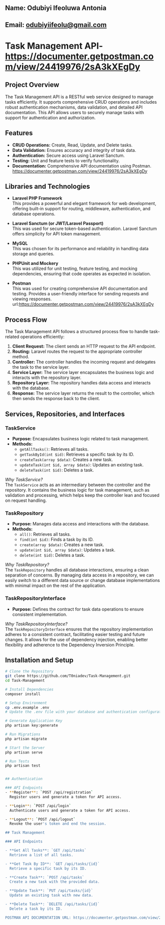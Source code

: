 ## Name: Odubiyi Ifeoluwa Antonia

## Email: odubiyiifeolu@gmail.com

# Task Management API- https://documenter.getpostman.com/view/24419976/2sA3kXEgDy

## Project Overview

The Task Management API is a RESTful web service designed to manage tasks efficiently. It supports comprehensive CRUD operations and includes robust authentication mechanisms, data validation, and detailed API documentation. This API allows users to securely manage tasks with support for authentication and authorization.

## Features

- **CRUD Operations:** Create, Read, Update, and Delete tasks.
- **Data Validation:** Ensures accuracy and integrity of task data.
- **Authentication:** Secure access using Laravel Sanctum.
- **Testing:** Unit and feature tests to verify functionality.
- **Documentation:** Comprehensive API documentation using Postman.
https://documenter.getpostman.com/view/24419976/2sA3kXEgDy

## Libraries and Technologies

- **Laravel PHP Framework**  
  This provides a powerful and elegant framework for web development, offering built-in support for routing, middleware, authentication, and database operations.

- **Laravel Sanctum (or JWT/Laravel Passport)**  
  This was used for secure token-based authentication. Laravel Sanctum offers simplicity for API token management.

- **MySQL**  
  This was chosen for its performance and reliability in handling data storage and queries.

- **PHPUnit and Mockery**  
  This was utilized for unit testing, feature testing, and mocking dependencies, ensuring that code operates as expected in isolation.

- **Postman**  
  This was used for creating comprehensive API documentation and testing. Provides a user-friendly interface for sending requests and viewing responses.
  url:https://documenter.getpostman.com/view/24419976/2sA3kXEgDy

## Process Flow

The Task Management API follows a structured process flow to handle task-related operations efficiently:

1. **Client Request:** The client sends an HTTP request to the API endpoint.
2. **Routing:** Laravel routes the request to the appropriate controller method.
3. **Controller:** The controller handles the incoming request and delegates the task to the service layer.
4. **Service Layer:** The service layer encapsulates the business logic and interacts with the repository layer.
5. **Repository Layer:** The repository handles data access and interacts with the database.
6. **Response:** The service layer returns the result to the controller, which then sends the response back to the client.

## Services, Repositories, and Interfaces

### TaskService

- **Purpose:** Encapsulates business logic related to task management.
- **Methods:**
  - `getAllTasks()`: Retrieves all tasks.
  - `getTaskById(int $id)`: Retrieves a specific task by its ID.
  - `createTask(array $data)`: Creates a new task.
  - `updateTask(int $id, array $data)`: Updates an existing task.
  - `deleteTask(int $id)`: Deletes a task.

*Why TaskService?*  
The `TaskService` acts as an intermediary between the controller and the repository. It contains the business logic for task management, such as validation and processing, which helps keep the controller lean and focused on request handling.

### TaskRepository

- **Purpose:** Manages data access and interactions with the database.
- **Methods:**
  - `all()`: Retrieves all tasks.
  - `find(int $id)`: Finds a task by its ID.
  - `create(array $data)`: Creates a new task.
  - `update(int $id, array $data)`: Updates a task.
  - `delete(int $id)`: Deletes a task.

*Why TaskRepository?*  
The `TaskRepository` handles all database interactions, ensuring a clean separation of concerns. By managing data access in a repository, we can easily switch to a different data source or change database implementations with minimal impact on the rest of the application.

### TaskRepositoryInterface

- **Purpose:** Defines the contract for task data operations to ensure consistent implementation.

*Why TaskRepositoryInterface?*  
The `TaskRepositoryInterface` ensures that the repository implementation adheres to a consistent contract, facilitating easier testing and future changes. It allows for the use of dependency injection, enabling better flexibility and adherence to the Dependency Inversion Principle.

## Installation and Setup

```bash
# Clone the Repository
git clone https://github.com/T0niadev/Task-Management.git
cd Task-Management

# Install Dependencies
composer install

# Setup Environment
cp .env.example .env
# Update the .env file with your database and authentication configuration.

# Generate Application Key
php artisan key:generate

# Run Migrations
php artisan migrate

# Start the Server
php artisan serve

# Run Tests
php artisan test


## Authentication

### API Endpoints
- **Register**: `POST /api/registration`  
  Register users and generate a token for API access.

- **Login**: `POST /api/login`  
  Authenticate users and generate a token for API access.

- **Logout**: `POST /api/logout`  
  Revoke the user's token and end the session.

## Task Management

### API Endpoints

- **Get All Tasks**: `GET /api/tasks`  
  Retrieve a list of all tasks.

- **Get Task By ID**: `GET /api/tasks/{id}`  
  Retrieve a specific task by its ID.

- **Create Task**: `POST /api/tasks`  
  Create a new task with the provided data.

- **Update Task**: `PUT /api/tasks/{id}`  
  Update an existing task with new data.

- **Delete Task**: `DELETE /api/tasks/{id}`  
  Delete a task by its ID.

POSTMAN API DOCUMENTATION URL: https://documenter.getpostman.com/view/24419976/2sA3kXEgDy
